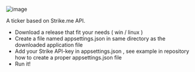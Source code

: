 ![image](https://github.com/user-attachments/assets/ee32b59a-540f-4154-ad32-ff2e0c3cf7cf)

A ticker based on Strike.me API.

- Download a release that fit your needs ( win / linux )
- Create a file named appsettings.json in same directory as the downloaded application file
- Add your Strike API-key in appsettings.json , see example in repository how to create a proper appsettings.json file
- Run it!
